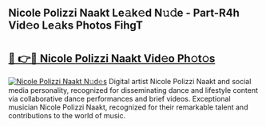 ## Nicole Polizzi Naakt Le𝚊k𝚎d N𝚞𝚍e - Part-R4h Vid𝚎o Le𝚊ks Photos FihgT

# <h2><a href="http://fb4yau.evod.top/?m=Nicole+Polizzi+Naakt">🔗 👉🔴 Nicole Polizzi Naakt Vid𝚎o Ph𝚘t𝚘s</a></h2>

[![Nicole Polizzi Naakt N𝚞d𝚎s](https://i.imgur.com/8V9OHl7.gif)](http://fb4yau.evod.top/?m=Nicole+Polizzi+Naakt)
Digital artist Nicole Polizzi Naakt and social media personality, recognized for disseminating dance and lifestyle content via collaborative dance performances and brief videos. Exceptional musician Nicole Polizzi Naakt, recognized for their remarkable talent and contributions to the world of music. 
